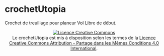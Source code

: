 # crochetUtopia
Crochet de treuillage pour planeur Vol Libre de début.  

<p style="text-align: center;">
<a rel="license" href="http://creativecommons.org/licenses/by-sa/4.0/deed.fr">
<img alt="Licence Creative Commons" style="border-width:0" src="https://i.creativecommons.org/l/by-sa/4.0/88x31.png" />
</a><br />
Le crochetUtopia est mis à disposition selon les termes de la <a rel="license" href="http://creativecommons.org/licenses/by-sa/4.0/">Licence Creative Commons Attribution -  Partage dans les Mêmes Conditions 4.0 International</a>.
</p>
